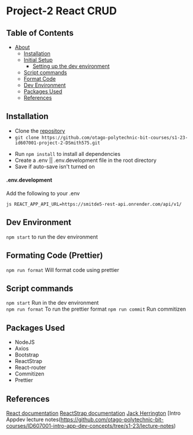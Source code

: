 # Project-2 React CRUD  

## Table of Contents

- [About](#about)
  - [Installation](#installation)
  - [Initial Setup](#initial-setup)
    - [Setting up the dev environment](#envdevelopment)
  - [Script commands](#script-commands)
  - [Format Code](#prettier)
  - [Dev Environment](#dev-environment)
  - [Packages Used](#packages-used)
  - [References](#references)

<!-- TOC --><a name="installation"></a>
## Installation

- Clone the [repository](https://github.com/otago-polytechnic-bit-courses/s1-23-id607001-project-2-DSmith575)  
- `git clone https://github.com/otago-polytechnic-bit-courses/s1-23-id607001-project-2-DSmith575.git`

<!-- TOC --><a name="initial-setup"></a>

- Run `npm install` to install all dependencies  
- Create a .env || .env.development file in the root directory  
- Save if auto-save isn't turned on

<!-- TOC --><a name="envdevelopment"></a>

#### .env.development

Add the following to your .env
```
js REACT_APP_API_URL=https://smitde5-rest-api.onrender.com/api/v1/
``` 

<!-- TOC --><a name="dev-environment"></a>

## Dev Environment

`npm start` to run the dev environment

<!-- TOC --><a name="prettier"></a>

## Formating Code (Prettier)

`npm run format` Will format code using prettier

<!-- TOC --><a name="script-commands"></a>

## Script commands

`npm start` Run in the dev environment  
`npm run format` To run the prettier format
`npm run commit` Run commitizen

<!-- TOC --><a name="packages-used"></a>

## Packages Used

- NodeJS
- Axios
- Bootstrap
- ReactStrap
- React-router
- Commitizen
- Prettier

<!-- TOC --><a name="references"></a>

## References

[React documentation](react.dev)
[ReactStrap documentation](https://reactstrap.github.io/?path=/docs/home-installation--page)
[Jack Herrington](https://www.youtube.com/@jherr)
[Intro Appdev lecture notes(https://github.com/otago-polytechnic-bit-courses/ID607001-intro-app-dev-concepts/tree/s1-23/lecture-notes)
